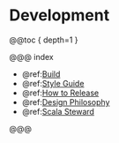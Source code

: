 # Development

@@toc { depth=1 }

@@@ index

* @ref:[Build](build.md)
* @ref:[Style Guide](Style-Guide.md)
* @ref:[How to Release](How-to-Release.md)
* @ref:[Design Philosophy](Design-Philosophy.md)
* @ref:[Scala Steward](Scala-Steward.md)

@@@
